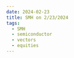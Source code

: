 ```yaml
---
date: 2024-02-23
title: SMH on 2/23/2024
tags: 
  - SMH
  - semiconductor
  - vectors
  - equities
---
```

<div class="post">
<snapshot-grid 
    :reports="['2024/02/22/CTA/SMH', '2024/02/23/CTA/SMH', '2024/02/23/MTP/SMH']"
    chart="2024/02/23/Chart/SMH"
/>
<p>

</p>
<p>

</p>
</div>